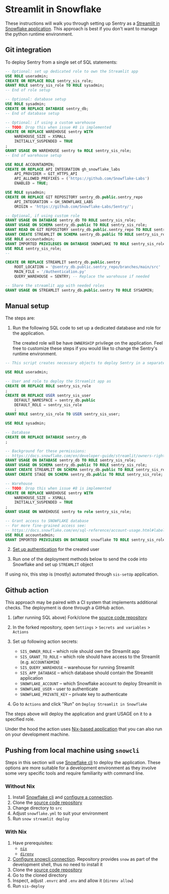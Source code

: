 # Streamlit in Snowflake
<!-- Disable rules: -->
<!-- - Inline HTML since mdbook uses that for macros -->

<!-- markdownlint-disable MD033 -->

These instructions will walk you through setting up Sentry as a [Streamlit in
Snowflake application][about-sis]. This approach is best if you don't want to
manage the python runtime environment.

## Git integration

To deploy Sentry from a single set of SQL statements:

<!-- `$ cat ./sis-git-setup.sql | grep -v COMMENT` as sql -->

```sql
-- Optional: set up dedicated role to own the Streamlit app
USE ROLE useradmin;
CREATE OR REPLACE ROLE sentry_sis_role;
GRANT ROLE sentry_sis_role TO ROLE sysadmin;
-- End of role setup

-- Optional: database setup
USE ROLE sysadmin;
CREATE OR REPLACE DATABASE sentry_db;
-- End of database setup

-- Optional: if using a custom warehouse
-- TODO: Drop this when issue #8 is implemented
CREATE OR REPLACE WAREHOUSE sentry WITH
    WAREHOUSE_SIZE = XSMALL
    INITIALLY_SUSPENDED = TRUE
;
GRANT USAGE ON WAREHOUSE sentry to ROLE sentry_sis_role;
-- End of warehouse setup

USE ROLE ACCOUNTADMIN;
CREATE OR REPLACE API INTEGRATION gh_snowflake_labs
    API_PROVIDER = GIT_HTTPS_API
    API_ALLOWED_PREFIXES = ('https://github.com/Snowflake-Labs')
    ENABLED = TRUE;

USE ROLE sysadmin;
CREATE OR REPLACE GIT REPOSITORY sentry_db.public.sentry_repo
    API_INTEGRATION = GH_SNOWFLAKE_LABS
    ORIGIN = 'https://github.com/Snowflake-Labs/Sentry/';

-- Optional, if using custom role
GRANT USAGE ON DATABASE sentry_db TO ROLE sentry_sis_role;
GRANT USAGE ON SCHEMA sentry_db.public TO ROLE sentry_sis_role;
GRANT READ ON GIT REPOSITORY sentry_db.public.sentry_repo TO ROLE sentry_sis_role;
GRANT CREATE STREAMLIT ON SCHEMA sentry_db.public TO ROLE sentry_sis_role;
USE ROLE accountadmin;
GRANT IMPORTED PRIVILEGES ON DATABASE SNOWFLAKE TO ROLE sentry_sis_role;
USE ROLE sentry_sis_role;
--

CREATE OR REPLACE STREAMLIT sentry_db.public.sentry
    ROOT_LOCATION = '@sentry_db.public.sentry_repo/branches/main/src'
    MAIN_FILE = '/Authentication.py'
    QUERY_WAREHOUSE = SENTRY; -- Replace the warehouse if needed

-- Share the streamlit app with needed roles
GRANT USAGE ON STREAMLIT sentry_db.public.sentry TO ROLE SYSADMIN;
```

## Manual setup

The steps are:

1. Run the following SQL code to set up a dedicated database and role for the application.

    The created role will be have `OWNERSHIP` privilege on the application. Feel
    free to customize these steps if you would like to change the Sentry's
    runtime environment.

<!-- COMMENTs are removed since they contain CD-specific variables -->
<!-- `$ cat ../../../../nix/apps/sis/setup.sql | grep -v COMMENT` as sql -->

```sql
-- This script creates necessary objects to deploy Sentry in a separate database as a user with limited privileges.

USE ROLE useradmin;

-- User and role to deploy the Streamlit app as
CREATE OR REPLACE ROLE sentry_sis_role
;
CREATE OR REPLACE USER sentry_sis_user
    DEFAULT_NAMESPACE = sentry_db.public
    DEFAULT_ROLE = sentry_sis_role
    ;
GRANT ROLE sentry_sis_role TO USER sentry_sis_user;

USE ROLE sysadmin;

-- Database
CREATE OR REPLACE DATABASE sentry_db
;

-- Background for these permissions:
-- https://docs.snowflake.com/en/developer-guide/streamlit/owners-rights#about-app-creation
GRANT USAGE ON DATABASE sentry_db TO ROLE sentry_sis_role;
GRANT USAGE ON SCHEMA sentry_db.public TO ROLE sentry_sis_role;
GRANT CREATE STREAMLIT ON SCHEMA sentry_db.public TO ROLE sentry_sis_role;
GRANT CREATE STAGE ON SCHEMA sentry_db.public TO ROLE sentry_sis_role;

-- Warehouse
-- TODO: Drop this when issue #8 is implemented
CREATE OR REPLACE WAREHOUSE sentry WITH
    WAREHOUSE_SIZE = XSMALL
    INITIALLY_SUSPENDED = TRUE
;
GRANT USAGE ON WAREHOUSE sentry to role sentry_sis_role;

-- Grant access to SNOWFLAKE database
-- For more fine-grained access see:
-- https://docs.snowflake.com/en/sql-reference/account-usage.html#label-enabling-usage-for-other-roles
USE ROLE accountadmin;
GRANT IMPORTED PRIVILEGES ON DATABASE snowflake TO ROLE sentry_sis_role;

```

<!-- markdownlint-disable MD029 -->
2. [Set up authentication][keypair] for the created user

3. Run one of the deployment methods below to send the code into Snowflake and
   set up `STREAMLIT` object
<!-- markdownlint-enable MD029 -->

If using nix, this step is (mostly) automated through `sis-setUp` application.

## Github action

This approach may be paired with a CI system that implements additional checks.
The deployment is done through a GitHub action.

1. (after running SQL above) Fork/clone the [source code repository][src]
2. In the forked repository, open `Settings` > `Secrets and variables` >
   `Actions`
3. Set up following action secrets:

    - `SIS_OWNER_ROLE` – which role should own the Streamlit app
    - `SIS_GRANT_TO_ROLE` – which role should have access to the Streamlit
(e.g. `ACCOUNTADMIN`)
    - `SIS_QUERY_WAREHOUSE` – warehouse for running Streamlit
    - `SIS_APP_DATABASE` – which database should contain the Streamlit
      application
    - `SNOWFLAKE_ACCOUNT` – which Snowflake account to deploy Streamlit in
    - `SNOWFLAKE_USER` – user to authenticate
    - `SNOWFLAKE_PRIVATE_KEY` – private key to authenticate

4. Go to `Actions` and click "Run" on `Deploy Streamlit in Snowflake`

The steps above will deploy the application and grant USAGE on it to a specified
role.

Under the hood the action uses [Nix-based application](#with-nix) that you can
also run on your development machine.

## Pushing from local machine using `snowcli`

Steps in this section will use [Snowflake cli][snowcli] to deploy the
application. These options are more suitable for a development environment as
they involve some very specific tools and require familiarity with command line.

### Without Nix

1. Install [Snowflake cli][snow-install] and [configure a
   connection][snow-conf].
2. Clone the [source code repository][src]
3. Change directory to `src`
4. Adjust `snowflake.yml` to suit your environment
5. Run `snow streamlit deploy`

### With Nix

1. Have prerequisites:
    - [`nix`](https://nixos.org)
    - [`direnv`](https://direnv.net/)
2. [Configure snowcli connection][snow-conf]. Repository provides `snow` as part
   of the development shell, thus no need to install it
3. Clone the [source code repository][src]
4. Go to the cloned directory
5. Inspect, adjust `.envrc` and `.env` and allow it (`direnv allow`)
6. Run `sis-deploy`

[about-sis]: https://docs.snowflake.com/en/developer-guide/streamlit/about-streamlit
[src]: https://github.com/Snowflake-Labs/Sentry
[snowcli]: https://github.com/Snowflake-Labs/snowflake-cli
[snow-install]: https://docs.snowflake.com/developer-guide/snowflake-cli-v2/installation/installation
[snow-conf]: https://docs.snowflake.com/en/developer-guide/snowflake-cli-v2/connecting/specify-credentials
[keypair]: https://docs.snowflake.com/en/user-guide/key-pair-auth
